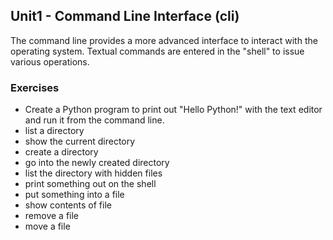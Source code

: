Unit1 - Command Line Interface (cli)
---

The command line provides a more advanced interface to interact
with the operating system.  Textual commands are entered in the "shell"
to issue various operations.

### **Exercises**

* Create a Python program to print out "Hello Python!" with the text editor and run it from the command line.
* list a directory
* show the current directory
* create a directory
* go into the newly created directory
* list the directory with hidden files
* print something out on the shell
* put something into a file
* show contents of file
* remove a file
* move a file
